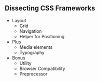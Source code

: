 
## Dissecting CSS Frameworks

- Layout
  - Grid
  - Navigation
  - Helper for Positioning
- Plus
  - Media elements
  - Typography
- Bonus
  - Utility
  - Browser Compatibility
  - Preprocessor

